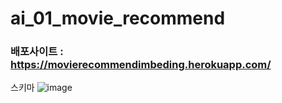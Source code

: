 # ai_01_movie_recommend
### 배포사이트 : https://movierecommendimbeding.herokuapp.com/

스키마
![image](https://user-images.githubusercontent.com/73736988/112962510-6a96ab80-9181-11eb-9f2d-e4449277a223.png)
